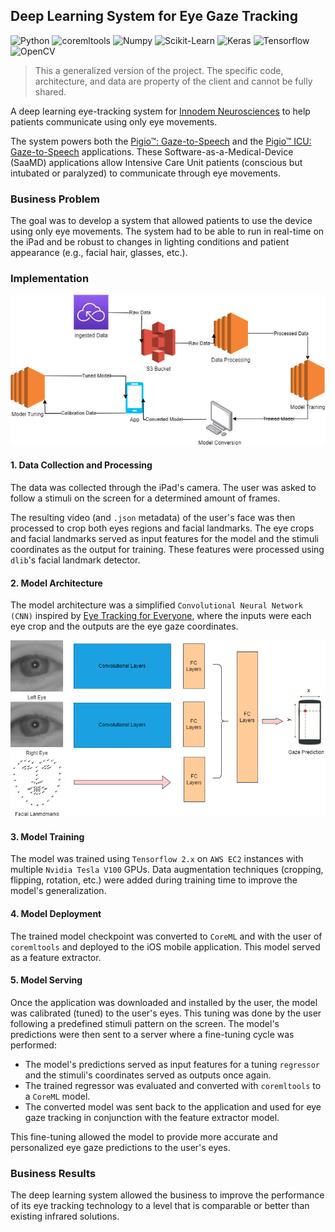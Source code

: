 ## Deep Learning System for Eye Gaze Tracking

![Python](https://img.shields.io/badge/-Python-000000?style=flat&logo=Python)
![coremltools](https://img.shields.io/badge/-coremltools-000000?style=flat&logo=Coremltools)
![Numpy](https://img.shields.io/badge/-Numpy-000000?style=flat&logo=Numpy)
![Scikit-Learn](https://img.shields.io/badge/-Scikit.Learn-000000?style=flat&logo=Scikit-Learn)
![Keras](https://img.shields.io/badge/-Keras-000000?style=flat&logo=Keras)
![Tensorflow](https://img.shields.io/badge/-Tensorflow-000000?style=flat&logo=Tensorflow)
![OpenCV](https://img.shields.io/badge/-OpenCV-000000?style=flat&logo=OpenCV)

> This a generalized version of the project. The specific code, architecture, and data are property of the client and 
cannot be fully shared.

A deep learning eye-tracking system for [Innodem Neurosciences](https://innodemneurosciences.com/) to help patients 
communicate using only eye movements.

The system powers both the [Pigio™: Gaze-to-Speech](
https://apps.apple.com/us/app/pigio-gaze-to-speech/id1399641303) and the [Pigio™ ICU: Gaze-to-Speech](
https://apps.apple.com/us/app/pigio-icu-gaze-to-speech/id1466945385) applications.
These Software-as-a-Medical-Device (SaaMD) applications allow Intensive Care Unit patients (conscious but intubated 
or paralyzed) to communicate through eye movements.

### Business Problem

The goal was to develop a system that allowed patients to use the device using only eye movements. The system had to be 
able to run in real-time on the iPad and be robust to changes in lighting conditions and patient appearance 
(e.g., facial hair, glasses, etc.).

### Implementation

<img src="https://github.com/danvargg/danvargg/blob/main/docs/projects/pigio/images/data_flow.png">

#### 1. Data Collection and Processing

The data was collected through the iPad's camera. The user was asked to follow a stimuli on the screen for a determined 
amount of frames.

The resulting video (and `.json` metadata) of the user's face was then processed to crop both eyes regions and facial 
landmarks. The eye crops and facial landmarks served as input features for the model and the stimuli coordinates as 
the output for training. These features were processed using `dlib`'s facial landmark detector.

#### 2. Model Architecture

The model architecture was a simplified `Convolutional Neural Network (CNN)` inspired by [Eye Tracking for Everyone](
https://arxiv.org/abs/1606.05814), where the inputs were each eye crop and the outputs are the eye gaze coordinates.

<img src="https://github.com/danvargg/danvargg/blob/main/docs/projects/pigio/images/nn_arch.png">

#### 3. Model Training

The model was trained using `Tensorflow 2.x` on `AWS EC2` instances with multiple `Nvidia Tesla V100` GPUs.
Data augmentation techniques (cropping, flipping, rotation, etc.) were added during training time to improve the model's generalization.

#### 4. Model Deployment

The trained model checkpoint was converted to `CoreML` and with the user of `coremltools` and deployed to the iOS mobile 
application. This model served as a feature extractor.

#### 5. Model Serving

Once the application was downloaded and installed by the user, the model was calibrated (tuned) to the user's eyes.
This tuning was done by the user following a predefined stimuli pattern on the screen. The model's predictions were then 
sent to a server where a fine-tuning cycle was performed:

- The model's predictions served as input features for a tuning `regressor` and the stimuli's coordinates served as 
outputs once again. 
- The trained regressor was evaluated and converted with `coremltools` to a `CoreML` model.
- The converted model was sent back to the application and used for eye gaze tracking in conjunction with the feature 
extractor model.

This fine-tuning allowed the model to provide more accurate and personalized eye gaze predictions to the user's eyes.

### Business Results

The deep learning system allowed the business to improve the performance of its eye  tracking technology to a level 
that is comparable or better than existing infrared solutions.
